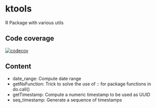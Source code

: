 # ktools

R Package with various utils

## Code coverage
[![codecov](https://codecov.io/gh/thekangaroofactory/ktools/graph/badge.svg?token=4YBTJ8705Z)](https://codecov.io/gh/thekangaroofactory/ktools)

## Content

- date_range: Compute date range
- getNsFunction: Trick to solve the use of :: for package functions in do.call()
- getTimestamp: Compute a numeric timestamp to be used as UUID
- seq_timestamp: Generate a sequence of timestamps

